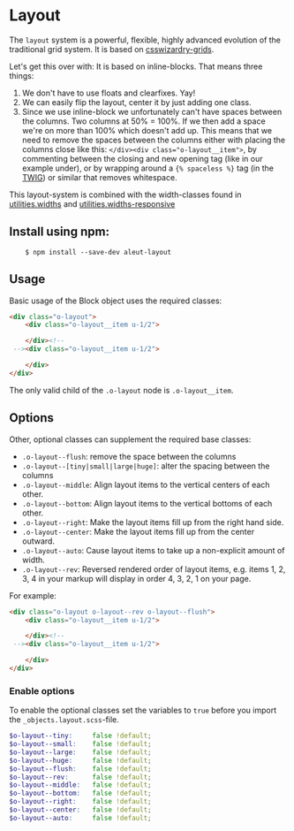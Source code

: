 # Layout

The `layout` system is a powerful, flexible, highly advanced evolution of
the traditional grid system. It is based on
[csswizardry-grids](http://csswizardry.com/csswizardry-grids/).

Let's get this over with: It is based on inline-blocks. That means three things:
1. We don't have to use floats and clearfixes. Yay!
2. We can easily flip the layout, center it by just adding one class.
3. Since we use inline-block we unfortunately can't have spaces between the columns. Two columns at 50% = 100%. If we then add a space we're on more than 100% which doesn't add up. This means that we need to remove the spaces between the columns either with placing the columns close like this: `</div><div class="o-layout__item">`, by commenting between the closing and new opening tag (like in our example under), or by wrapping around a `{% spaceless %}` tag (in the [TWIG](http://twig.sensiolabs.org/)) or similar that removes whitespace.

This layout-system is combined with the width-classes found in [utilities.widths](https://github.com/aleutcss/utilities.widths) and [utilities.widths-responsive](https://github.com/aleutcss/utilities.widths-responsive)


## Install using npm:

```shell
    $ npm install --save-dev aleut-layout
```

## Usage

Basic usage of the Block object uses the required classes:

```html
<div class="o-layout">
	<div class="o-layout__item u-1/2">

	</div><!--
 --><div class="o-layout__item u-1/2">

    </div>
</div>
```

The only valid child of the `.o-layout` node is `.o-layout__item`.

## Options

Other, optional classes can supplement the required base classes:

* `.o-layout--flush`: remove the space between the columns
* `.o-layout--[tiny|small|large|huge]`: alter the spacing between the columns
* `.o-layout--middle`: Align layout items to the vertical centers of each other.
* `.o-layout--bottom`: Align layout items to the vertical bottoms of each other.
* `.o-layout--right`: Make the layout items fill up from the right hand side.
* `.o-layout--center`: Make the layout items fill up from the center outward.
* `.o-layout--auto`: Cause layout items to take up a non-explicit amount of width.
* `.o-layout--rev`: Reversed rendered order of layout items, e.g. items 1, 2, 3, 4 in your markup will display in order 4, 3, 2, 1 on your page.

For example:

```html
<div class="o-layout o-layout--rev o-layout--flush">
	<div class="o-layout__item u-1/2">

	</div><!--
 --><div class="o-layout__item u-1/2">

    </div>
</div>
```

### Enable options
To enable the optional classes set the variables to `true` before you import
the `_objects.layout.scss`-file.

```scss
$o-layout--tiny:     false !default;
$o-layout--small:    false !default;
$o-layout--large:    false !default;
$o-layout--huge:     false !default;
$o-layout--flush:    false !default;
$o-layout--rev:      false !default;
$o-layout--middle:   false !default;
$o-layout--bottom:   false !default;
$o-layout--right:    false !default;
$o-layout--center:   false !default;
$o-layout--auto:     false !default;
```
